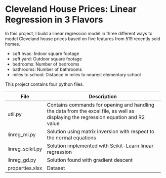 # Cleveland House Prices: Linear Regression in 3 Flavors

In this project, I build a linear regression model in three different ways to model Cleveland house prices based on five features from 519 recently sold homes.

* sqft hvac: Indoor square footage
* sqft yard: Outdoor square footage
* bedrooms: Number of bedrooms
* bathrooms: Number of bathrooms
* miles to school: Distance in miles to nearest elementary school

This project contains four python files.

File            | Description
----------------|-----------------
util.py         | Contains commands for opening and handling the data from the excel file, as well as displaying the regression equation and R2 value
linreg_mi.py    | Solution using matrix inversion with respect to the normal equations
linreg_scikit.py| Solution implemented with Scikit-Learn linear regression
linreg_gd.py    | Solution found with gradient descent
properties.xlsx | Dataset 
